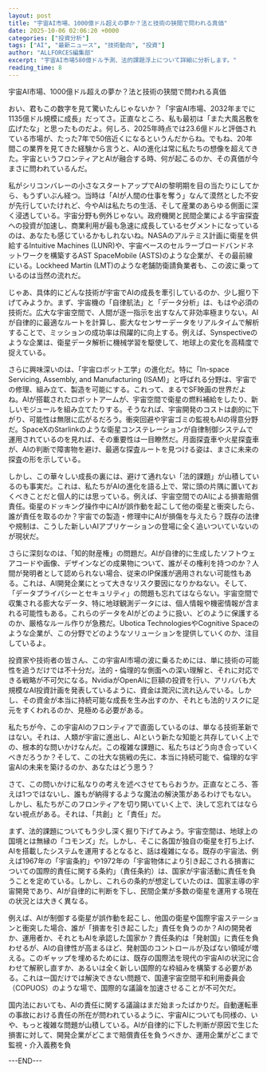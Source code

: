 ```yaml
---
layout: post
title: "宇宙AI市場、1000億ドル超えの夢か？法と技術の狭間で問われる真価"
date: 2025-10-06 02:06:20 +0000
categories: ["投資分析"]
tags: ["AI", "最新ニュース", "技術動向", "投資"]
author: "ALLFORCES編集部"
excerpt: "宇宙AI市場580億ドル予測、法的課題浮上について詳細に分析します。"
reading_time: 8
---
```


宇宙AI市場、1000億ドル超えの夢か？法と技術の狭間で問われる真価

おい、君もこの数字を見て驚いたんじゃないか？「宇宙AI市場、2032年までに1135億ドル規模に成長」だってさ。正直なところ、私も最初は「また大風呂敷を広げたな」と思ったものだよ。何しろ、2025年時点では23.6億ドルと評価されている市場が、たった7年で50倍近くになるというんだからね。でもね、20年間この業界を見てきた経験から言うと、AIの進化は常に私たちの想像を超えてきた。宇宙というフロンティアとAIが融合する時、何が起こるのか、その真価が今まさに問われているんだ。

私がシリコンバレーの小さなスタートアップでAIの黎明期を目の当たりにしてから、もうずいぶん経つ。当時は「AIが人間の仕事を奪う」なんて漠然とした不安が先行していたけれど、今やAIは私たちの生活、そして産業のあらゆる側面に深く浸透している。宇宙分野も例外じゃない。政府機関と民間企業による宇宙探査への投資が加速し、商業利用が最も急速に成長しているセグメントになっているのは、あなたも感じているかもしれないね。NASAのアルテミス計画に衛星を供給するIntuitive Machines (LUNR)や、宇宙ベースのセルラーブロードバンドネットワークを構築するAST SpaceMobile (ASTS)のような企業が、その最前線にいる。Lockheed Martin (LMT)のような老舗防衛請負業者も、この波に乗っているのは当然の流れだ。

じゃあ、具体的にどんな技術が宇宙でAIの成長を牽引しているのか、少し掘り下げてみようか。まず、宇宙機の「自律航法」と「データ分析」は、もはや必須の技術だ。広大な宇宙空間で、人間が逐一指示を出すなんて非効率極まりない。AIが自律的に最適なルートを計算し、膨大なセンサーデータをリアルタイムで解析することで、ミッションの成功率は飛躍的に向上する。例えば、Synspectiveのような企業は、衛星データ解析に機械学習を駆使して、地球上の変化を高精度で捉えている。

さらに興味深いのは、「宇宙ロボット工学」の進化だ。特に「In-space Servicing, Assembly, and Manufacturing (ISAM)」と呼ばれる分野は、宇宙での修理、組み立て、製造を可能にする。これって、まるでSF映画の世界だよね。AIが搭載されたロボットアームが、宇宙空間で衛星の燃料補給をしたり、新しいモジュールを組み立てたりする。そうなれば、宇宙開発のコストは劇的に下がり、可能性は無限に広がるだろう。衝突回避や宇宙ゴミの監視もAIの得意分野だ。SpaceXのStarlinkのような衛星コンステレーションが自律制御システムで運用されているのを見れば、その重要性は一目瞭然だ。月面探査車や火星探査車が、AIの判断で障害物を避け、最適な探査ルートを見つける姿は、まさに未来の探査の形を示している。

しかし、この華々しい成長の裏には、避けて通れない「法的課題」が山積しているのも事実だ。これは、私たちがAIの進化を語る上で、常に頭の片隅に置いておくべきことだと個人的には思っている。例えば、宇宙空間でのAIによる損害賠償責任。衛星のドッキング操作中にAIが誤作動を起こして他の衛星と衝突したら、誰が責任を取るのか？宇宙での製造・修理中にAIが損傷を与えたら？既存の法律や規制は、こうした新しいAIアプリケーションの登場に全く追いついていないのが現状だ。

さらに深刻なのは、「知的財産権」の問題だ。AIが自律的に生成したソフトウェアコードや画像、デザインなどの成果物について、誰がその権利を持つのか？人間が発明者として認められない場合、従来のIP保護が適用されない可能性もある。これは、AI開発企業にとって大きなリスク要因になりかねない。そして、「データプライバシーとセキュリティ」の問題も忘れてはならない。宇宙空間で収集される膨大なデータ、特に地球観測データには、個人情報や機密情報が含まれる可能性もある。これらのデータをAIがどのように扱い、どのように保護するのか、厳格なルール作りが急務だ。Ubotica TechnologiesやCognitive Spaceのような企業が、この分野でどのようなソリューションを提供していくのか、注目しているよ。

投資家や技術者の皆さん、この宇宙AI市場の波に乗るためには、単に技術の可能性を追うだけでは不十分だ。法的・倫理的な側面への深い理解と、それに対応できる戦略が不可欠になる。NvidiaがOpenAIに巨額の投資を行い、アリババも大規模なAI投資計画を発表しているように、資金は潤沢に流れ込んでいる。しかし、その資金が本当に持続可能な成長を生み出すのか、それとも法的リスクに足元をすくわれるのか、見極める必要がある。

私たちが今、この宇宙AIのフロンティアで直面しているのは、単なる技術革新ではない。それは、人類が宇宙に進出し、AIという新たな知能と共存していく上での、根本的な問いかけなんだ。この複雑な課題に、私たちはどう向き合っていくべきだろうか？そして、この壮大な挑戦の先に、本当に持続可能で、倫理的な宇宙AIの未来を築けるのか、あなたはどう思う？

さて、この問いかけに私なりの考えを述べさせてもらおうか。正直なところ、答えは1つではないし、誰もが納得するような魔法の解決策があるわけでもない。しかし、私たちがこのフロンティアを切り開いていく上で、決して忘れてはならない視点がある。それは、「共創」と「責任」だ。

まず、法的課題についてもう少し深く掘り下げてみよう。宇宙空間は、地球上の国境とは無縁の「コモンズ」だ。しかし、そこに各国が独自の衛星を打ち上げ、AIを搭載したシステムを運用するとなると、話は複雑になる。既存の宇宙法、例えば1967年の「宇宙条約」や1972年の「宇宙物体により引き起こされる損害についての国際的責任に関する条約」（責任条約）は、国家が宇宙活動に責任を負うことを定めている。しかし、これらの条約が想定していたのは、国家主導の宇宙開発であり、AIが自律的に判断を下し、民間企業が多数の衛星を運用する現在の状況とは大きく異なる。

例えば、AIが制御する衛星が誤作動を起こし、他国の衛星や国際宇宙ステーションと衝突した場合、誰が「損害を引き起こした」責任を負うのか？AIの開発者か、運用者か、それともAIを承認した国家か？責任条約は「発射国」に責任を負わせるが、AIの自律性が高まるほど、発射国のコントロールが及ばない領域が増える。このギャップを埋めるためには、既存の国際法を現代の宇宙AIの状況に合わせて解釈し直すか、あるいは全く新しい国際的な枠組みを構築する必要がある。これは一国だけでは解決できない問題で、国連宇宙空間平和利用委員会（COPUOS）のような場で、国際的な議論を加速させることが不可欠だ。

国内法においても、AIの責任に関する議論はまだ始まったばかりだ。自動運転車の事故における責任の所在が問われているように、宇宙AIについても同様の、いや、もっと複雑な問題が山積している。AIが自律的に下した判断が原因で生じた損害に対して、開発企業がどこまで賠償責任を負うべきか、運用企業がどこまで監視・介入義務を負

---END---